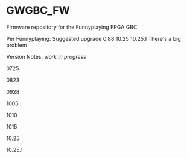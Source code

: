 # GWGBC_FW
Firmware repository for the Funnyplaying FPGA GBC

Per Funnyplaying:
  Suggested upgrade  0.88  10.25
  10.25.1 There's a big problem

Version Notes: *work in progress*

0725

0823

0928

1005

1010

1015

10.25

10.25.1
